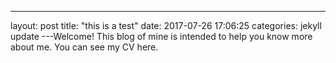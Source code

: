 ---
layout: post
title:  "this is a test"
date:   2017-07-26 17:06:25
categories: jekyll update
---Welcome!  This blog of mine is intended to help you know more about me. 
You can see my CV here.